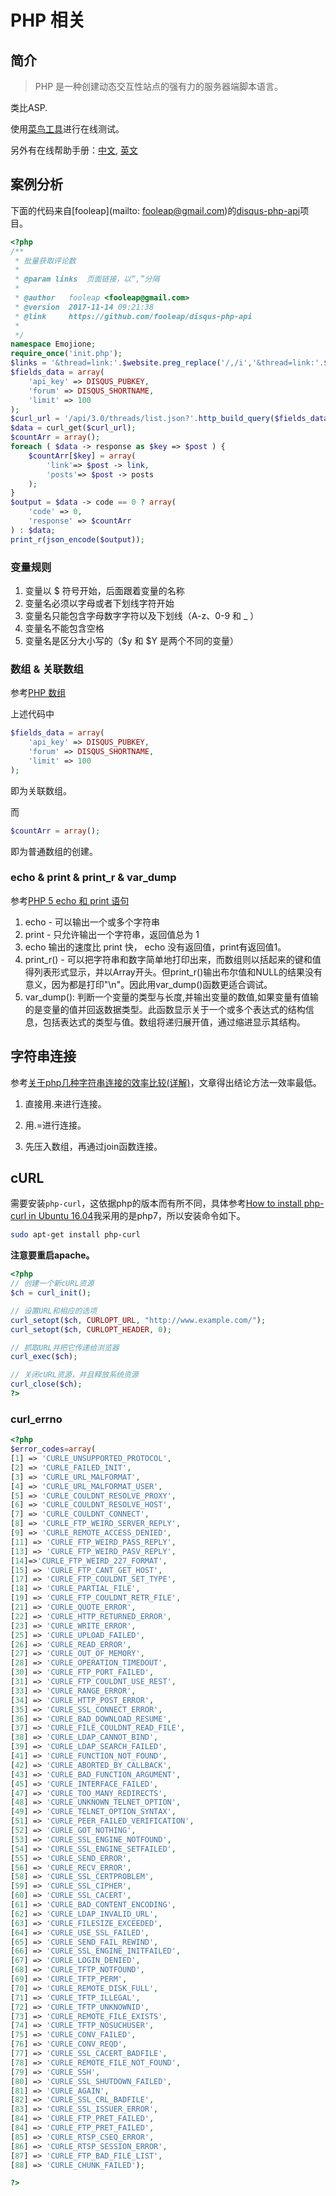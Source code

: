 # PHP 相关

## 简介

> PHP 是一种创建动态交互性站点的强有力的服务器端脚本语言。

类比ASP.

使用[菜鸟工具](https://c.runoob.com/compile/1)进行在线测试。

另外有在线帮助手册：[中文](http://www.php.net/manual/zh/), [英文](http://www.php.net/manual/en/)

## 案例分析

下面的代码来自[fooleap](mailto: fooleap@gmail.com)的[disqus-php-api](https://github.com/fooleap/disqus-php-api)项目。

```php
<?php
/**
 * 批量获取评论数
 *
 * @param links  页面链接，以“,”分隔
 *
 * @author   fooleap <fooleap@gmail.com>
 * @version  2017-11-14 09:21:38
 * @link     https://github.com/fooleap/disqus-php-api
 *
 */
namespace Emojione;
require_once('init.php');
$links = '&thread=link:'.$website.preg_replace('/,/i','&thread=link:'.$website, $_GET['links']);
$fields_data = array(
    'api_key' => DISQUS_PUBKEY,
    'forum' => DISQUS_SHORTNAME,
    'limit' => 100
);
$curl_url = '/api/3.0/threads/list.json?'.http_build_query($fields_data).encodeURI($links);
$data = curl_get($curl_url);
$countArr = array();
foreach ( $data -> response as $key => $post ) {
    $countArr[$key] = array(
        'link'=> $post -> link,
        'posts'=> $post -> posts
    );
}
$output = $data -> code == 0 ? array(
    'code' => 0,
    'response' => $countArr
) : $data;
print_r(json_encode($output)); 
```

### 变量规则

1. 变量以 $ 符号开始，后面跟着变量的名称
2. 变量名必须以字母或者下划线字符开始
3. 变量名只能包含字母数字字符以及下划线（A-z、0-9 和 _ ）
4. 变量名不能包含空格
5. 变量名是区分大小写的（$y 和 $Y 是两个不同的变量）

### 数组 & 关联数组

参考[PHP 数组](http://www.runoob.com/php/php-arrays.html)

上述代码中

```php
$fields_data = array(
    'api_key' => DISQUS_PUBKEY,
    'forum' => DISQUS_SHORTNAME,
    'limit' => 100
);
```
即为关联数组。

而
```php
$countArr = array();
```
即为普通数组的创建。

### echo & print & print_r & var\_dump

参考[PHP 5 echo 和 print 语句](http://www.runoob.com/php/php-echo-print.html)

1. echo - 可以输出一个或多个字符串
2. print - 只允许输出一个字符串，返回值总为 1
3. echo 输出的速度比 print 快， echo 没有返回值，print有返回值1。
4. print\_r() - 可以把字符串和数字简单地打印出来，而数组则以括起来的键和值得列表形式显示，并以Array开头。但print\_r()输出布尔值和NULL的结果没有意义，因为都是打印"\n"。因此用var_dump()函数更适合调试。
5. var_dump(): 判断一个变量的类型与长度,并输出变量的数值,如果变量有值输的是变量的值并回返数据类型。此函数显示关于一个或多个表达式的结构信息，包括表达式的类型与值。数组将递归展开值，通过缩进显示其结构。

## 字符串连接

参考[关于php几种字符串连接的效率比较(详解)](http://www.jb51.net/article/106407.htm)，文章得出结论方法一效率最低。

1. 直接用.来进行连接。

2. 用.=进行连接。

3. 先压入数组，再通过join函数连接。

## cURL

需要安装`php-curl`，这依据php的版本而有所不同，具体参考[How to install php-curl in Ubuntu 16.04](https://stackoverflow.com/questions/38800606/how-to-install-php-curl-in-ubuntu-16-04/38801295)我采用的是php7，所以安装命令如下。

```bash
sudo apt-get install php-curl
```

**注意要重启apache。**

```php
<?php
// 创建一个新cURL资源
$ch = curl_init();

// 设置URL和相应的选项
curl_setopt($ch, CURLOPT_URL, "http://www.example.com/");
curl_setopt($ch, CURLOPT_HEADER, 0);

// 抓取URL并把它传递给浏览器
curl_exec($ch);

// 关闭cURL资源，并且释放系统资源
curl_close($ch);
?>
```


### curl_errno

```php
<?php
$error_codes=array(
[1] => 'CURLE_UNSUPPORTED_PROTOCOL', 
[2] => 'CURLE_FAILED_INIT', 
[3] => 'CURLE_URL_MALFORMAT', 
[4] => 'CURLE_URL_MALFORMAT_USER', 
[5] => 'CURLE_COULDNT_RESOLVE_PROXY', 
[6] => 'CURLE_COULDNT_RESOLVE_HOST', 
[7] => 'CURLE_COULDNT_CONNECT', 
[8] => 'CURLE_FTP_WEIRD_SERVER_REPLY',
[9] => 'CURLE_REMOTE_ACCESS_DENIED',
[11] => 'CURLE_FTP_WEIRD_PASS_REPLY',
[13] => 'CURLE_FTP_WEIRD_PASV_REPLY',
[14]=>'CURLE_FTP_WEIRD_227_FORMAT',
[15] => 'CURLE_FTP_CANT_GET_HOST',
[17] => 'CURLE_FTP_COULDNT_SET_TYPE',
[18] => 'CURLE_PARTIAL_FILE',
[19] => 'CURLE_FTP_COULDNT_RETR_FILE',
[21] => 'CURLE_QUOTE_ERROR',
[22] => 'CURLE_HTTP_RETURNED_ERROR',
[23] => 'CURLE_WRITE_ERROR',
[25] => 'CURLE_UPLOAD_FAILED',
[26] => 'CURLE_READ_ERROR',
[27] => 'CURLE_OUT_OF_MEMORY',
[28] => 'CURLE_OPERATION_TIMEDOUT',
[30] => 'CURLE_FTP_PORT_FAILED',
[31] => 'CURLE_FTP_COULDNT_USE_REST',
[33] => 'CURLE_RANGE_ERROR',
[34] => 'CURLE_HTTP_POST_ERROR',
[35] => 'CURLE_SSL_CONNECT_ERROR',
[36] => 'CURLE_BAD_DOWNLOAD_RESUME',
[37] => 'CURLE_FILE_COULDNT_READ_FILE',
[38] => 'CURLE_LDAP_CANNOT_BIND',
[39] => 'CURLE_LDAP_SEARCH_FAILED',
[41] => 'CURLE_FUNCTION_NOT_FOUND',
[42] => 'CURLE_ABORTED_BY_CALLBACK',
[43] => 'CURLE_BAD_FUNCTION_ARGUMENT',
[45] => 'CURLE_INTERFACE_FAILED',
[47] => 'CURLE_TOO_MANY_REDIRECTS',
[48] => 'CURLE_UNKNOWN_TELNET_OPTION',
[49] => 'CURLE_TELNET_OPTION_SYNTAX',
[51] => 'CURLE_PEER_FAILED_VERIFICATION',
[52] => 'CURLE_GOT_NOTHING',
[53] => 'CURLE_SSL_ENGINE_NOTFOUND',
[54] => 'CURLE_SSL_ENGINE_SETFAILED',
[55] => 'CURLE_SEND_ERROR',
[56] => 'CURLE_RECV_ERROR',
[58] => 'CURLE_SSL_CERTPROBLEM',
[59] => 'CURLE_SSL_CIPHER',
[60] => 'CURLE_SSL_CACERT',
[61] => 'CURLE_BAD_CONTENT_ENCODING',
[62] => 'CURLE_LDAP_INVALID_URL',
[63] => 'CURLE_FILESIZE_EXCEEDED',
[64] => 'CURLE_USE_SSL_FAILED',
[65] => 'CURLE_SEND_FAIL_REWIND',
[66] => 'CURLE_SSL_ENGINE_INITFAILED',
[67] => 'CURLE_LOGIN_DENIED',
[68] => 'CURLE_TFTP_NOTFOUND',
[69] => 'CURLE_TFTP_PERM',
[70] => 'CURLE_REMOTE_DISK_FULL',
[71] => 'CURLE_TFTP_ILLEGAL',
[72] => 'CURLE_TFTP_UNKNOWNID',
[73] => 'CURLE_REMOTE_FILE_EXISTS',
[74] => 'CURLE_TFTP_NOSUCHUSER',
[75] => 'CURLE_CONV_FAILED',
[76] => 'CURLE_CONV_REQD',
[77] => 'CURLE_SSL_CACERT_BADFILE',
[78] => 'CURLE_REMOTE_FILE_NOT_FOUND',
[79] => 'CURLE_SSH',
[80] => 'CURLE_SSL_SHUTDOWN_FAILED',
[81] => 'CURLE_AGAIN',
[82] => 'CURLE_SSL_CRL_BADFILE',
[83] => 'CURLE_SSL_ISSUER_ERROR',
[84] => 'CURLE_FTP_PRET_FAILED',
[84] => 'CURLE_FTP_PRET_FAILED',
[85] => 'CURLE_RTSP_CSEQ_ERROR',
[86] => 'CURLE_RTSP_SESSION_ERROR',
[87] => 'CURLE_FTP_BAD_FILE_LIST',
[88] => 'CURLE_CHUNK_FAILED');

?>
```